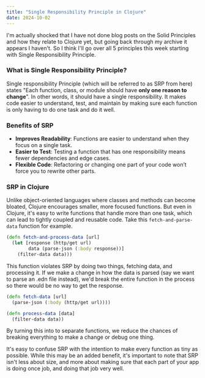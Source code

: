 ```yaml
---
title: "Single Responsibility Principle in Clojure"
date: 2024-10-02
---
```


I'm actually shocked that I have not done blog posts on the Solid Principles and how they relate to Clojure yet, but 
going back through my archive it appears I haven't. So I think I'll go over all 5 principles this week starting with 
Single Responsibility Principle. 

### What is Single Responsibility Principle?

Single responsibility Principle (which will be referred to as SRP from here) states "Each function, class, or module
should have **only one reason to change**". In other words, it should have a single responsibility. It makes code 
easier to understand, test, and maintain by making sure each function is only having to do one task and do it well.

### Benefits of SRP

- **Improves Readability**: Functions are easier to understand when they focus on a single task.
- **Easier to Test**: Testing a function that has one responsibility means fewer dependencies and edge cases.
- **Flexible Code**: Refactoring or changing one part of your code won’t force you to rewrite other parts.

### SRP in Clojure

Unlike object-oriented languages where classes and methods can become bloated, Clojure encourages smaller, more focused
functions. But even in Clojure, it's easy to write functions that handle more than one task, which can lead to tightly
coupled and reusable code. Take this `fetch-and-parse-data` function for example.

```clojure
(defn fetch-and-process-data [url]
  (let [response (http/get url)
        data (parse-json (:body response))]
    (filter-data data)))
```

This function violates SRP by doing two things, fetching data, and processing it. If we make a change in how the data is
parsed (say we want to parse an .edn file instead), we'd break the entire function in the process so there would be no
way to get the response.

```clojure
(defn fetch-data [url]
  (parse-json (:body (http/get url))))

(defn process-data [data]
  (filter-data data))
```

By turning this into to separate functions, we reduce the chances of breaking everything to make a change or debug one
thing.

It's easy to confuse SRP with the intention to make every function as tiny as possible. While this may be an added benefit,
it's important to note that SRP isn't less about size, and more about making sure that each part of your app is doing
once job, and doing that job very well.